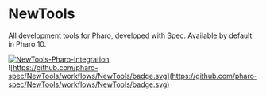 # NewTools
All development tools for Pharo, developed with Spec.
Available by default in Pharo 10.

[![NewTools-Pharo-Integration](https://github.com/pharo-spec/NewTools/actions/workflows/newtools-all.yml/badge.svg)](https://github.com/pharo-spec/NewTools/actions/workflows/newtools-all.yml)  
![https://github.com/pharo-spec/NewTools/workflows/NewTools/badge.svg](https://github.com/pharo-spec/NewTools/workflows/NewTools/badge.svg)
